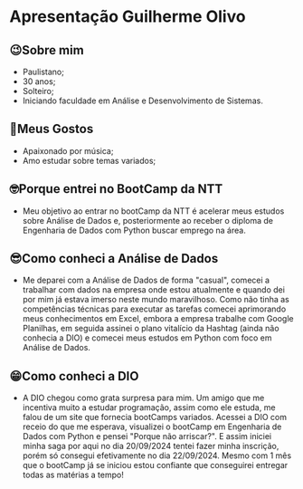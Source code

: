


# Apresentação Guilherme Olivo

## 😉Sobre mim

- Paulistano;
- 30 anos;
- Solteiro;
- Iniciando faculdade em Análise e Desenvolvimento de Sistemas.

## 🤨Meus Gostos

- Apaixonado por música;
- Amo estudar sobre temas variados;

## 🤓Porque entrei no BootCamp da NTT

- Meu objetivo ao entrar no bootCamp da NTT é acelerar meus estudos sobre Análise de Dados e, posteriormente ao receber o diploma de Engenharia de Dados com Python buscar emprego na área.

## 😎Como conheci a Análise de Dados

- Me deparei com a Análise de Dados de forma "casual", comecei a trabalhar com dados na empresa onde estou atualmente e quando dei por mim já estava imerso neste mundo maravilhoso.
Como não tinha as competências técnicas para executar as tarefas comecei aprimorando meus conhecimentos em Excel, embora a empresa trabalhe com Google Planilhas, em seguida assinei o plano vitalício da Hashtag (ainda não conhecia a DIO) e comecei meus estudos em Python com foco em Análise de Dados.

## 😁Como conheci a DIO

- A DIO chegou como grata surpresa para mim.
Um amigo que me incentiva muito a estudar programação, assim como ele estuda, me falou de um site que fornecia bootCamps variados.
Acessei a DIO com receio do que me esperava, visualizei o bootCamp em Engenharia de Dados com Python e pensei "Porque não arriscar?".
E assim iniciei minha saga por aqui no dia 20/09/2024 tentei fazer minha inscrição, porém só consegui efetivamente no dia 22/09/2024.
Mesmo com 1 mês que o bootCamp já se iniciou estou confiante que conseguirei entregar todas as matérias a tempo!
